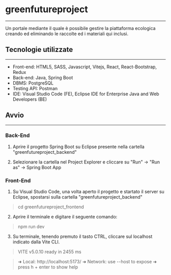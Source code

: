 # greenfutureproject
---
Un portale mediante il quale è possibile gestire la piattaforma ecologica creando ed eliminando le raccolte ed i materiali qui inclusi.

## Tecnologie utilizzate
---
* Front-end: HTML5, SASS, Javascript, Vitejs, React, React-Bootstrap, Redux
* Back-end: Java, Spring Boot
* DBMS: PostgreSQL
* Testing API: Postman
* IDE: Visual Studio Code (FE), Eclipse IDE for     Enterprise Java and Web Developers (BE)

## Avvio
---
### Back-End

1. Aprire il progetto Spring Boot su Eclipse presente nella cartella "greenfutureproject_backend"

2. Selezionare la cartella nel Project Explorer e cliccare su "Run" -> "Run as" -> Spring Boot App

### Front-End

1. Su Visual Studio Code, una volta aperto il progetto e startato il server su Eclipse, spostarsi sulla cartella "greenfutureproject_backend"

>cd greenfutureproject_frontend

2. Aprire il terminale e digitare il seguente comando:
>npm run dev

3. Su terminale, tenendo premuto il tasto CTRL, cliccare sul localhost indicato dalla Vite CLI.
>VITE v5.0.10  ready in 2455 ms

  >➜  Local:   http://localhost:5173/
  >➜  Network: use --host to expose
  >➜  press h + enter to show help
